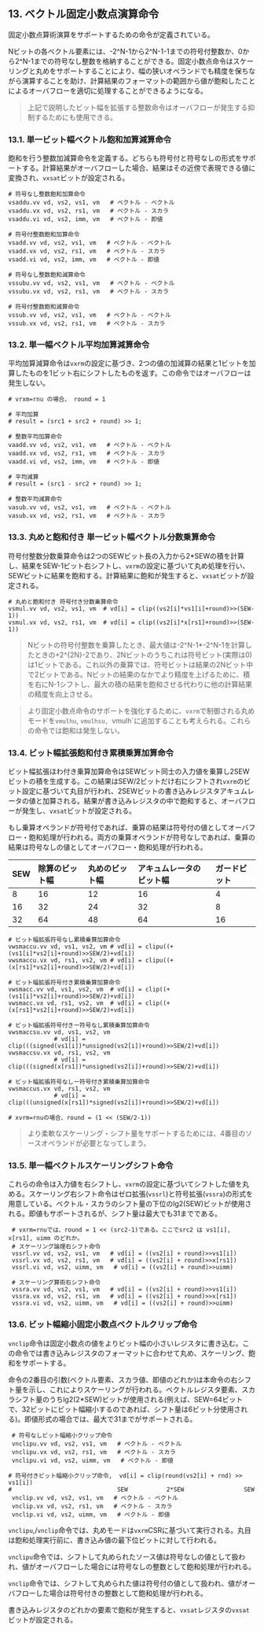 ## 13. ベクトル固定小数点演算命令

固定小数点算術演算をサポートするための命令が定義されている。

Nビットの各ベクトル要素には、-2^N-1から2^N-1-1までの符号付整数か、0から2^N-1までの符号なし整数を格納することができる。固定小数点命令はスケーリングと丸めをサポートすることにより、幅の狭いオペランドでも精度を保ちながら演算することを助け、計算結果のフォーマットの範囲から値が飽和したことによるオーバフローを適切に処理することができるようになる。

> 上記で説明したビット幅を拡張する整数命令はオーバフローが発生する抑制するためにも使用できる。

### 13.1. 単一ビット幅ベクトル飽和加算減算命令

飽和を行う整数加減算命令を定義する。どちらも符号付と符号なしの形式をサポートする。計算結果がオーバフローした場合、結果はその近傍で表現できる値に変換され、`vxsat`ビットが設定される。

```
# 符号なし整数飽和加算命令
vsaddu.vv vd, vs2, vs1, vm   # ベクトル - ベクトル
vsaddu.vx vd, vs2, rs1, vm   # ベクトル - スカラ
vsaddu.vi vd, vs2, imm, vm   # ベクトル - 即値

# 符号付整数飽和加算命令
vsadd.vv vd, vs2, vs1, vm   # ベクトル - ベクトル
vsadd.vx vd, vs2, rs1, vm   # ベクトル - スカラ
vsadd.vi vd, vs2, imm, vm   # ベクトル - 即値

# 符号なし整数飽和減算命令
vssubu.vv vd, vs2, vs1, vm   # ベクトル - ベクトル
vssubu.vx vd, vs2, rs1, vm   # ベクトル - スカラ

# 符号付整数飽和減算命令
vssub.vv vd, vs2, vs1, vm   # ベクトル - ベクトル
vssub.vx vd, vs2, rs1, vm   # ベクトル - スカラ
```

### 13.2. 単一幅ベクトル平均加算減算命令

平均加算減算命令は`vxrm`の設定に基づき、2つの値の加減算の結果と1ビットを加算したものを1ビット右にシフトしたものを返す。この命令ではオーバフローは発生しない。

```
# vrxm=rnu の場合、 round = 1

# 平均加算
# result = (src1 + src2 + round) >> 1;

# 整数平均加算命令
vaadd.vv vd, vs2, vs1, vm   # ベクトル - ベクトル
vaadd.vx vd, vs2, rs1, vm   # ベクトル - スカラ
vaadd.vi vd, vs2, imm, vm   # ベクトル - 即値

# 平均減算
# result = (src1 - src2 + round) >> 1;

# 整数平均減算命令
vasub.vv vd, vs2, vs1, vm   # ベクトル - ベクトル
vasub.vx vd, vs2, rs1, vm   # ベクトル - スカラ
```

### 13.3. 丸めと飽和付き 単一ビット幅ベクトル分数乗算命令

符号付整数分数乗算命令は2つのSEWビット長の入力から2*SEWの積を計算し、結果をSEW-1ビット右シフトし、`vxrm`の設定に基づいて丸め処理を行い、SEWビットに結果を飽和する。計算結果に飽和が発生すると、`vxsat`ビットが設定される。

```
# 丸めと飽和付き 符号付き分数乗算命令
vsmul.vv vd, vs2, vs1, vm  # vd[i] = clip((vs2[i]*vs1[i]+round)>>(SEW-1))
vsmul.vx vd, vs2, rs1, vm  # vd[i] = clip((vs2[i]*x[rs1]+round)>>(SEW-1))
```

> Nビットの符号付整数を乗算したとき、最大値は-2^N-1*-2^N-1を計算したときの+2^{2N}-2であり、2Nビットのうちこれは符号ビット(実際は0)は1ビットである。これ以外の乗算では、符号ビットは結果の2Nビット中で2ビットである。Nビットの結果のなかでより精度を上げるために、積を右にN-1シフトし、最大の積の結果を飽和させる代わりに他の計算結果の精度を向上させる。

> より固定小数点命令のサポートを強化するために、`vxrm`で制御される丸めモードを`vmulhu`, `vmulhsu, `vmulh`に追加することも考えられる。これらの命令では飽和は発生しない。
>
> 

### 13.4. ビット幅拡張飽和付き累積乗算加算命令

ビット幅拡張ほわ付き乗算加算命令はSEWビット同士の入力値を乗算し2SEWビットの積を生成する。この結果はSEW/2ビットだけ右にシフトされ`vxrm`のビット設定に基づいて丸目が行われ、2SEWビットの書き込みレジスタアキュムレータの値と加算される。結果が書き込みレジスタの中で飽和すると、オーバフローが発生し、`vxsat`ビットが設定される。

もし乗算オペランドが符号付であれば、乗算の結果は符号付の値としてオーバフロー・飽和処理が行われる。両方の乗算オペランドが符号なしであれば、乗算の結果は符号なしの値としてオーバフロー・飽和処理が行われる。

| SEW  | 除算のビット幅 | 丸めのビット幅 | アキュムレータのビット幅 | ガードビット |
| :--- | :------------- | :------------- | :----------------------- | :----------- |
| 8    | 16             | 12             | 16                       | 4            |
| 16   | 32             | 24             | 32                       | 8            |
| 32   | 64             | 48             | 64                       | 16           |

```
# ビット幅拡張符号なし累積乗算加算命令
vwsmaccu.vv vd, vs1, vs2, vm # vd[i] = clipu((+(vs1[i]*vs2[i]+round)>>SEW/2)+vd[i])
vwsmaccu.vx vd, rs1, vs2, vm # vd[i] = clipu((+(x[rs1]*vs2[i]+round)>>SEW/2)+vd[i])

# ビット幅拡張符号付き累積乗算加算命令
vwsmacc.vv vd, vs1, vs2, vm  # vd[i] = clip((+(vs1[i]*vs2[i]+round)>>SEW/2)+vd[i])
vwsmacc.vx vd, rs1, vs2, vm  # vd[i] = clip((+(x[rs1]*vs2[i]+round)>>SEW/2)+vd[i])

# ビット幅拡張符号付きー符号なし累積乗算加算命令
vwsmaccsu.vv vd, vs1, vs2, vm
             # vd[i] = clip(((signed(vs1[i])*unsigned(vs2[i])+round)>>SEW/2)+vd[i])
vwsmaccsu.vx vd, rs1, vs2, vm
             # vd[i] = clip(((signed(x[rs1])*unsigned(vs2[i])+round)>>SEW/2)+vd[i])

# ビット幅拡張符号なしー符号付き累積乗算加算命令
vwsmaccus.vx vd, rs1, vs2, vm
             # vd[i] = clip(((unsigned(x[rs1])*signed(vs2[i])+round)>>SEW/2)+vd[i])

# xvrm=rnuの場合、round = (1 << (SEW/2-1))
```

> より柔軟なスケーリング・シフト量をサポートするためには、4番目のソースオペランドが必要となってしまう。

### 13.5. 単一幅ベクトルスケーリングシフト命令

これらの命令は入力値を右シフトし、`vxrm`の設定に基づいてシフトした値を丸める。スケーリング右シフト命令はゼロ拡張(`vssrl`)と符号拡張(`vssra`)の形式を用意している。ベクトル・スカラのシフト量の下位のlg2(SEW)ビットが使用される。即値もサポートされるが、シフト量は最大でも31までである。

```
 # vxrm=rnuでは、round = 1 << (src2-1)である。ここでsrc2 は vs1[i], x[rs1], uimm のどれか。
 # スケーリング論理右シフト命令
 vssrl.vv vd, vs2, vs1, vm   # vd[i] = ((vs2[i] + round)>>vs1[i])
 vssrl.vx vd, vs2, rs1, vm   # vd[i] = ((vs2[i] + round)>>x[rs1])
 vssrl.vi vd, vs2, uimm, vm   # vd[i] = ((vs2[i] + round)>>uimm)

 # スケーリング算術右シフト命令
 vssra.vv vd, vs2, vs1, vm   # vd[i] = ((vs2[i] + round)>>vs1[i])
 vssra.vx vd, vs2, rs1, vm   # vd[i] = ((vs2[i] + round)>>x[rs1])
 vssra.vi vd, vs2, uimm, vm   # vd[i] = ((vs2[i] + round)>>uimm)
```

### 13.6. ビット幅縮小固定小数点ベクトルクリップ命令

`vnclip`命令は固定小数点の値をよりビット幅の小さいレジスタに書き込む。この命令では書き込みレジスタのフォーマットに合わせて丸め、スケーリング、飽和をサポートする。

命令の2番目の引数(ベクトル要素、スカラ値、即値のどれか)は本命令の右シフト量を示し、これによりスケーリングが行われる。ベクトルレジスタ要素、スカラシフト量のうちlg2(2*SEW)ビットが使用される(例えば、SEW=64ビットで、32ビットにビット幅縮小するのであれば、シフト量は6ビット分使用される)。即値形式の場合では、最大で31までがサポートされる。

```
 # 符号なしビット幅縮小クリップ命令
 vnclipu.vv vd, vs2, vs1, vm   # ベクトル - ベクトル
 vnclipu.vx vd, vs2, rs1, vm   # ベクトル - スカラ
 vnclipu.vi vd, vs2, uimm, vm   # ベクトル - 即値

# 符号付きビット幅縮小クリップ命令,  vd[i] = clip(round(vs2[i] + rnd) >> vs1[i])
#                              SEW           2*SEW                 SEW
 vnclip.vv vd, vs2, vs1, vm   # ベクトル - ベクトル
 vnclip.vx vd, vs2, rs1, vm   # ベクトル - スカラ
 vnclip.vi vd, vs2, uimm, vm   # ベクトル - 即値
```

`vnclipu`,/`vnclip`命令では、丸めモードは`vxrm`CSRに基づいて実行される。丸目は飽和処理実行前に、書き込み値の最下位ビットに対して行われる。

`vnclipu`命令では、シフトして丸められたソース値は符号なしの値として扱われ、値がオーバフローした場合には符号なしの整数として飽和処理が行われる。

`vnclip`命令では、シフトして丸められた値は符号付の値として扱われ、値がオーバフローした場合は符号付きの整数として飽和処理が行われる。

書き込みレジスタのどれかの要素で飽和が発生すると、`vxsat`レジスタの`vxsat`ビットが設定される。